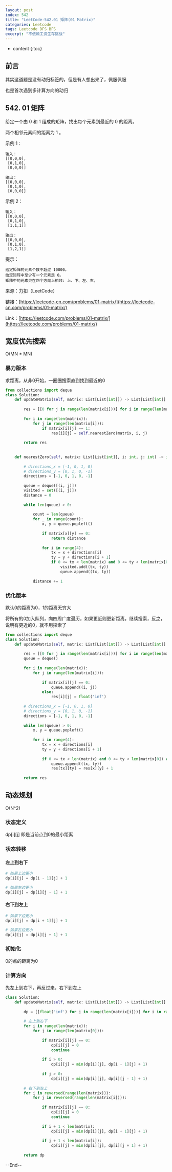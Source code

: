 ```yaml
---
layout: post
index: 542
title: "LeetCode-542.01 矩阵(01 Matrix)"
categories: Leetcode
tags: Leetcode DFS BFS
excerpt: "不依赖工资生存挑战"
---
```


* content
{:toc}

## 前言

其实这道题是没有动归标签的，但是有人想出来了，佩服佩服

也是首次遇到多计算方向的动归

## 542. 01 矩阵

给定一个由 0 和 1 组成的矩阵，找出每个元素到最近的 0 的距离。

两个相邻元素间的距离为 1 。

示例 1：

```
输入：
[[0,0,0],
 [0,1,0],
 [0,0,0]]

输出：
[[0,0,0],
 [0,1,0],
 [0,0,0]]
```

示例 2：

```
输入：
[[0,0,0],
 [0,1,0],
 [1,1,1]]

输出：
[[0,0,0],
 [0,1,0],
 [1,2,1]]
```

提示：

```
给定矩阵的元素个数不超过 10000。
给定矩阵中至少有一个元素是 0。
矩阵中的元素只在四个方向上相邻: 上、下、左、右。
```

来源：力扣（LeetCode）

链接：[https://leetcode-cn.com/problems/01-matrix/](https://leetcode-cn.com/problems/01-matrix/)

Link：[https://leetcode.com/problems/01-matrix/](https://leetcode.com/problems/01-matrix/)

## 宽度优先搜索

O(MN * MN)

### 暴力版本

求距离，从非0开始，一圈圈搜索直到找到最近的0

```python
from collections import deque
class Solution:
    def updateMatrix(self, matrix: List[List[int]]) -> List[List[int]]:
        
        res = [[0 for j in range(len(matrix[i]))] for i in range(len(matrix))]
        
        for i in range(len(matrix)):
            for j in range(len(matrix[i])):
                if matrix[i][j] == 1:            
                    res[i][j] = self.nearestZero(matrix, i, j)
                
        return res
            
            
    def nearestZero(self, matrix: List[List[int]], i: int, j: int) -> int:
            
        # directions_x = [-1, 0, 1, 0]
        # directions_y = [0, 1, 0, -1]
        directions = [-1, 0, 1, 0, -1]
            
        queue = deque([(i, j)])
        visited = set([(i, j)])
        distance = 0
        
        while len(queue) > 0:
            
            count = len(queue)
            for _ in range(count):
                x, y = queue.popleft()
                
                if matrix[x][y] == 0:
                    return distance
                
                for i in range(4):
                    tx = x + directions[i]
                    ty = y + directions[i + 1]
                    if 0 <= tx < len(matrix) and 0 <= ty < len(matrix[0]) and (tx, ty) not in visited:
                        visited.add((tx, ty))
                        queue.append((tx, ty))
                        
            distance += 1
```

### 优化版本

默认0的距离为0，1的距离无穷大

将所有的0加入队列，向四周广度遍历，如果更近则更新距离，继续搜索，反之，说明有更近的0，就不用探索了

```python
from collections import deque
class Solution:
    def updateMatrix(self, matrix: List[List[int]]) -> List[List[int]]:
        
        res = [[0 for j in range(len(matrix[i]))] for i in range(len(matrix))]
        queue = deque()
        
        for i in range(len(matrix)):
            for j in range(len(matrix[i])):
                
                if matrix[i][j] == 0:
                    queue.append((i, j))
                else:
                    res[i][j] = float('inf')
                    
        # directions_x = [-1, 0, 1, 0]
        # directions_y = [0, 1, 0, -1]
        directions = [-1, 0, 1, 0, -1]         
        
        while len(queue) > 0:
            x, y = queue.popleft()
            
            for i in range(4):
                tx = x + directions[i]
                ty = y + directions[i + 1]
                
                if 0 <= tx < len(matrix) and 0 <= ty < len(matrix[0]) and res[tx][ty] > res[x][y] + 1:
                    queue.append((tx, ty))
                    res[tx][ty] = res[x][y] + 1
                    
        return res
```

## 动态规划

O(N^2)

### 状态定义

dp[i][j] 即是当前点到0的最小距离

### 状态转移

#### 左上到右下

```python
# 如果上边更小
dp[i][j] = dp[i - 1][j] + 1

# 如果左边更小
dp[i][j] = dp[i][j - 1] + 1
```

#### 右下到左上

```python
# 如果下边更小
dp[i][j] = dp[i + 1][j] + 1

# 如果右边更小
dp[i][j] = dp[i][j + 1] + 1
```

### 初始化

0的点的距离为0

### 计算方向

先左上到右下，再反过来，右下到左上

```python
class Solution:
    def updateMatrix(self, matrix: List[List[int]]) -> List[List[int]]:
        
        dp = [[float('inf') for j in range(len(matrix[i]))] for i in range(len(matrix))]
        
        # 左上到右下
        for i in range(len(matrix)):
            for j in range(len(matrix[0])):
                
                if matrix[i][j] == 0:
                    dp[i][j] = 0
                    continue
                    
                if i > 0:
                    dp[i][j] = min(dp[i][j], dp[i - 1][j] + 1)
                    
                if j > 0:
                    dp[i][j] = min(dp[i][j], dp[i][j - 1] + 1)
                    
        # 右下到左上   
        for i in reversed(range(len(matrix))):
            for j in reversed(range(len(matrix[i]))):
                
                if matrix[i][j] == 0:
                    dp[i][j] = 0
                    continue
                    
                if i + 1 < len(matrix):
                    dp[i][j] = min(dp[i][j], dp[i + 1][j] + 1)
                    
                if j + 1 < len(matrix[i]):
                    dp[i][j] = min(dp[i][j], dp[i][j + 1] + 1)
                
        return dp
```

--End--